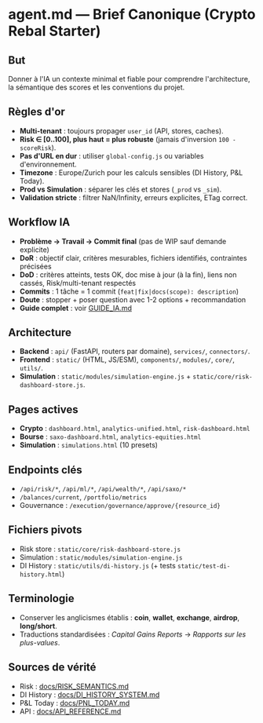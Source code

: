 # agent.md — Brief Canonique (Crypto Rebal Starter)

## But
Donner à l'IA un contexte minimal et fiable pour comprendre l'architecture, la sémantique des scores et les conventions du projet.

## Règles d'or
- **Multi-tenant** : toujours propager `user_id` (API, stores, caches).
- **Risk ∈ [0..100], plus haut = plus robuste** (jamais d'inversion `100 - scoreRisk`).
- **Pas d'URL en dur** : utiliser `global-config.js` ou variables d'environnement.
- **Timezone** : Europe/Zurich pour les calculs sensibles (DI History, P&L Today).
- **Prod vs Simulation** : séparer les clés et stores (`_prod` vs `_sim`).
- **Validation stricte** : filtrer NaN/Infinity, erreurs explicites, ETag correct.

## Workflow IA
- **Problème → Travail → Commit final** (pas de WIP sauf demande explicite)
- **DoR** : objectif clair, critères mesurables, fichiers identifiés, contraintes précisées
- **DoD** : critères atteints, tests OK, doc mise à jour (à la fin), liens non cassés, Risk/multi-tenant respectés
- **Commits** : 1 tâche = 1 commit (`feat|fix|docs(scope): description`)
- **Doute** : stopper + poser question avec 1-2 options + recommandation
- **Guide complet** : voir [GUIDE_IA.md](GUIDE_IA.md)

## Architecture
- **Backend** : `api/` (FastAPI, routers par domaine), `services/`, `connectors/`.
- **Frontend** : `static/` (HTML, JS/ESM), `components/`, `modules/`, `core/`, `utils/`.
- **Simulation** : `static/modules/simulation-engine.js` + `static/core/risk-dashboard-store.js`.

## Pages actives
- **Crypto** : `dashboard.html`, `analytics-unified.html`, `risk-dashboard.html`
- **Bourse** : `saxo-dashboard.html`, `analytics-equities.html`
- **Simulation** : `simulations.html` (10 presets)

## Endpoints clés
- `/api/risk/*`, `/api/ml/*`, `/api/wealth/*`, `/api/saxo/*`
- `/balances/current`, `/portfolio/metrics`
- Gouvernance : `/execution/governance/approve/{resource_id}`

## Fichiers pivots
- Risk store : `static/core/risk-dashboard-store.js`
- Simulation : `static/modules/simulation-engine.js`
- DI History : `static/utils/di-history.js` (+ tests `static/test-di-history.html`)

## Terminologie
- Conserver les anglicismes établis : **coin**, **wallet**, **exchange**, **airdrop**, **long/short**.
- Traductions standardisées : *Capital Gains Reports* → *Rapports sur les plus-values*.

## Sources de vérité
- Risk : [docs/RISK_SEMANTICS.md](docs/RISK_SEMANTICS.md)
- DI History : [docs/DI_HISTORY_SYSTEM.md](docs/DI_HISTORY_SYSTEM.md)
- P&L Today : [docs/PNL_TODAY.md](docs/PNL_TODAY.md)
- API : [docs/API_REFERENCE.md](docs/API_REFERENCE.md)
